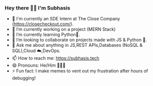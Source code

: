 ### Hey there 🙋‍♂️ I'm Subhasis

- 💼  I'm currently an SDE Intern at The Close Company (https://closecheckout.com/).
- 🔭  I’m currently working on a project (MERN Stack)
- 🌱  I’m currently learning Python🐍.
- 👯  I’m looking to collaborate on projects made with JS & Python 🐍.
- 💬  Ask me about anything in JS,REST APIs,Databases (NoSQL & SQL),Cloud ☁️,DevOps.
- 📫  How to reach me: https://subhasis.tech
- 😄  Pronouns: He/Him 🙍🏻‍♂️
- ⚡ Fun fact: I make memes to vent out my frustration after hours of debugging!
